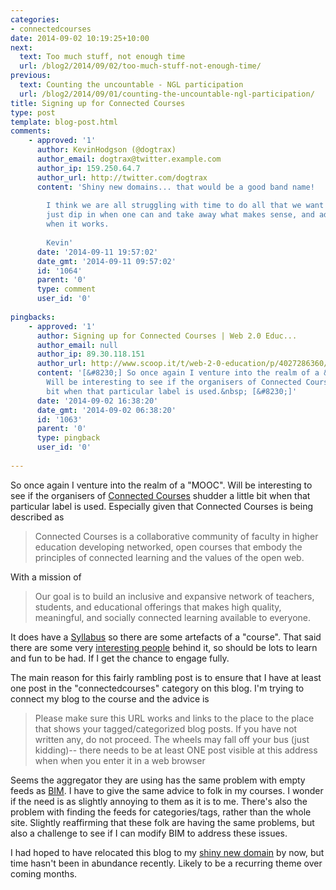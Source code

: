 ```yaml
---
categories:
- connectedcourses
date: 2014-09-02 10:19:25+10:00
next:
  text: Too much stuff, not enough time
  url: /blog2/2014/09/02/too-much-stuff-not-enough-time/
previous:
  text: Counting the uncountable - NGL participation
  url: /blog2/2014/09/01/counting-the-uncountable-ngl-participation/
title: Signing up for Connected Courses
type: post
template: blog-post.html
comments:
    - approved: '1'
      author: KevinHodgson (@dogtrax)
      author_email: dogtrax@twitter.example.com
      author_ip: 159.250.64.7
      author_url: http://twitter.com/dogtrax
      content: 'Shiny new domains... that would be a good band name!
    
        I think we are all struggling with time to do all that we want to do, so I figure,
        just dip in when one can and take away what makes sense, and add to the discussions
        when it works.
    
        Kevin'
      date: '2014-09-11 19:57:02'
      date_gmt: '2014-09-11 09:57:02'
      id: '1064'
      parent: '0'
      type: comment
      user_id: '0'
    
pingbacks:
    - approved: '1'
      author: Signing up for Connected Courses | Web 2.0 Educ...
      author_email: null
      author_ip: 89.30.118.151
      author_url: http://www.scoop.it/t/web-2-0-education/p/4027286360/2014/09/01/signing-up-for-connected-courses
      content: '[&#8230;] So once again I venture into the realm of a &ldquo;MOOC&rdquo;.
        Will be interesting to see if the organisers of Connected Courses shudder a little
        bit when that particular label is used.&nbsp; [&#8230;]'
      date: '2014-09-02 16:38:20'
      date_gmt: '2014-09-02 06:38:20'
      id: '1063'
      parent: '0'
      type: pingback
      user_id: '0'
    
---
```

So once again I venture into the realm of a "MOOC". Will be interesting to see if the organisers of [Connected Courses](http://connectedcourses.net/) shudder a little bit when that particular label is used. Especially given that Connected Courses is being described as

> Connected Courses is a collaborative community of faculty in higher education developing networked, open courses that embody the principles of connected learning and the values of the open web.

With a mission of

> Our goal is to build an inclusive and expansive network of teachers, students, and educational offerings that makes high quality, meaningful, and socially connected learning available to everyone.

It does have a [Syllabus](http://connectedcourses.net/thecourse/) so there are some artefacts of a "course". That said there are some very [interesting people](http://connectedcourses.net/about/people/) behind it, so should be lots to learn and fun to be had. If I get the chance to engage fully.

The main reason for this fairly rambling post is to ensure that I have at least one post in the "connectedcourses" category on this blog. I'm trying to connect my blog to the course and the advice is

> Please make sure this URL works and links to the place to the place that shows your tagged/categorized blog posts. If you have not written any, do not proceed. The wheels may fall off your bus (just kidding)-- there needs to be at least ONE post visible at this address when when you enter it in a web browser

Seems the aggregator they are using has the same problem with empty feeds as [BIM](/blog2/research/bam-blog-aggregation-management/). I have to give the same advice to folk in my courses. I wonder if the need is as slightly annoying to them as it is to me. There's also the problem with finding the feeds for categories/tags, rather than the whole site. Slightly reaffirming that these folk are having the same problems, but also a challenge to see if I can modify BIM to address these issues.

I had hoped to have relocated this blog to my [shiny new domain](http://djon.es/) by now, but time hasn't been in abundance recently. Likely to be a recurring theme over coming months.